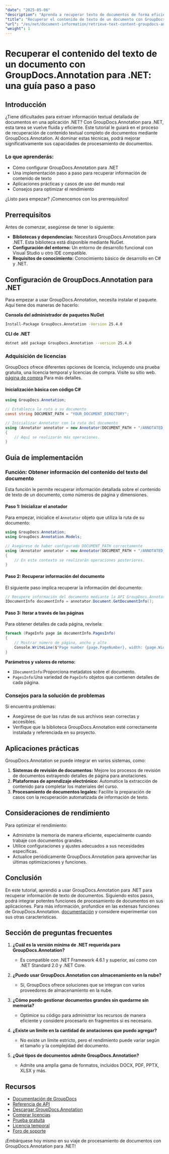 ```yaml
---
"date": "2025-05-06"
"description": "Aprenda a recuperar texto de documentos de forma eficiente con GroupDocs.Annotation para .NET. Siga esta guía paso a paso para optimizar su capacidad de procesamiento de documentos."
"title": "Recuperar el contenido de texto de un documento con GroupDocs.Annotation para .NET&#58; una guía paso a paso"
"url": "/es/net/document-information/retrieve-text-content-groupdocs-annotation-net/"
"weight": 1
---
```


# Recuperar el contenido del texto de un documento con GroupDocs.Annotation para .NET: una guía paso a paso

## Introducción

¿Tiene dificultades para extraer información textual detallada de documentos en una aplicación .NET? Con GroupDocs.Annotation para .NET, esta tarea se vuelve fluida y eficiente. Este tutorial le guiará en el proceso de recuperación de contenido textual completo de documentos mediante GroupDocs.Annotation. Al dominar estas técnicas, podrá mejorar significativamente sus capacidades de procesamiento de documentos.

### Lo que aprenderás:
- Cómo configurar GroupDocs.Annotation para .NET
- Una implementación paso a paso para recuperar información de contenido de texto
- Aplicaciones prácticas y casos de uso del mundo real
- Consejos para optimizar el rendimiento

¿Listo para empezar? ¡Comencemos con los prerrequisitos!

## Prerrequisitos

Antes de comenzar, asegúrese de tener lo siguiente:

- **Bibliotecas y dependencias:** Necesitará GroupDocs.Annotation para .NET. Esta biblioteca está disponible mediante NuGet.
- **Configuración del entorno:** Un entorno de desarrollo funcional con Visual Studio u otro IDE compatible.
- **Requisitos de conocimiento:** Conocimiento básico de desarrollo en C# y .NET.

## Configuración de GroupDocs.Annotation para .NET

Para empezar a usar GroupDocs.Annotation, necesita instalar el paquete. Aquí tiene dos maneras de hacerlo:

**Consola del administrador de paquetes NuGet**
```bash
Install-Package GroupDocs.Annotation -Version 25.4.0
```

**CLI de .NET**
```bash
dotnet add package GroupDocs.Annotation --version 25.4.0
```

### Adquisición de licencias

GroupDocs ofrece diferentes opciones de licencia, incluyendo una prueba gratuita, una licencia temporal y licencias de compra. Visite su sitio web. [página de compra](https://purchase.groupdocs.com/buy) Para más detalles.

#### Inicialización básica con código C#

```csharp
using GroupDocs.Annotation;

// Establezca la ruta a su documento
const string DOCUMENT_PATH = "YOUR_DOCUMENT_DIRECTORY";

// Inicializar Annotator con la ruta del documento
using (Annotator annotator = new Annotator(DOCUMENT_PATH + "/ANNOTATED_DOCX"))
{
    // Aquí se realizarán más operaciones.
}
```

## Guía de implementación

### Función: Obtener información del contenido del texto del documento

Esta función le permite recuperar información detallada sobre el contenido de texto de un documento, como números de página y dimensiones.

#### Paso 1: Inicializar el anotador

Para empezar, inicialice el `Annotator` objeto que utiliza la ruta de su documento:

```csharp
using GroupDocs.Annotation;
using GroupDocs.Annotation.Models;

// Asegúrese de haber configurado DOCUMENT_PATH correctamente
using (Annotator annotator = new Annotator(DOCUMENT_PATH + "/ANNOTATED_DOCX"))
{
    // En este contexto se realizarán operaciones posteriores.
}
```

#### Paso 2: Recuperar información del documento

El siguiente paso implica recuperar la información del documento:

```csharp
// Recupere información del documento mediante la API GroupDocs.Annotation
IDocumentInfo documentInfo = annotator.Document.GetDocumentInfo();
```

#### Paso 3: Iterar a través de las páginas

Para obtener detalles de cada página, revísela:

```csharp
foreach (PageInfo page in documentInfo.PagesInfo)
{
    // Mostrar número de página, ancho y alto
    Console.WriteLine($"Page number {page.PageNumber}, width: {page.Width} and height: {page.Height}");
}
```

**Parámetros y valores de retorno:**
- `IDocumentInfo`:Proporciona metadatos sobre el documento.
- `PagesInfo`:Una variedad de `PageInfo` objetos que contienen detalles de cada página.

### Consejos para la solución de problemas

Si encuentra problemas:
- Asegúrese de que las rutas de sus archivos sean correctas y accesibles.
- Verifique que la biblioteca GroupDocs.Annotation esté correctamente instalada y referenciada en su proyecto.

## Aplicaciones prácticas

GroupDocs.Annotation se puede integrar en varios sistemas, como:
1. **Sistemas de revisión de documentos:** Mejore los procesos de revisión de documentos extrayendo detalles de página para anotaciones.
2. **Plataformas de aprendizaje electrónico:** Automatice la extracción de contenido para completar los materiales del curso.
3. **Procesamiento de documentos legales:** Facilite la preparación de casos con la recuperación automatizada de información de texto.

## Consideraciones de rendimiento

Para optimizar el rendimiento:
- Administre la memoria de manera eficiente, especialmente cuando trabaje con documentos grandes.
- Utilice configuraciones y ajustes adecuados a sus necesidades específicas.
- Actualice periódicamente GroupDocs.Annotation para aprovechar las últimas optimizaciones y funciones.

## Conclusión

En este tutorial, aprendió a usar GroupDocs.Annotation para .NET para recuperar información de texto de documentos. Siguiendo estos pasos, podrá integrar potentes funciones de procesamiento de documentos en sus aplicaciones. Para más información, profundice en las extensas funciones de GroupDocs.Annotation. [documentación](https://docs.groupdocs.com/annotation/net/) y considere experimentar con sus otras características.

## Sección de preguntas frecuentes

1. **¿Cuál es la versión mínima de .NET requerida para GroupDocs.Annotation?**
   - Es compatible con .NET Framework 4.6.1 y superior, así como con .NET Standard 2.0 y .NET Core.

2. **¿Puedo usar GroupDocs.Annotation con almacenamiento en la nube?**
   - Sí, GroupDocs ofrece soluciones que se integran con varios proveedores de almacenamiento en la nube.

3. **¿Cómo puedo gestionar documentos grandes sin quedarme sin memoria?**
   - Optimice su código para administrar los recursos de manera eficiente y considere procesarlo en fragmentos si es necesario.

4. **¿Existe un límite en la cantidad de anotaciones que puedo agregar?**
   - No existe un límite estricto, pero el rendimiento puede variar según el tamaño y la complejidad del documento.

5. **¿Qué tipos de documentos admite GroupDocs.Annotation?**
   - Admite una amplia gama de formatos, incluidos DOCX, PDF, PPTX, XLSX y más.

## Recursos
- [Documentación de GroupDocs](https://docs.groupdocs.com/annotation/net/)
- [Referencia de API](https://reference.groupdocs.com/annotation/net/)
- [Descargar GroupDocs.Annotation](https://releases.groupdocs.com/annotation/net/)
- [Comprar licencias](https://purchase.groupdocs.com/buy)
- [Prueba gratuita](https://releases.groupdocs.com/annotation/net/)
- [Licencia temporal](https://purchase.groupdocs.com/temporary-license/)
- [Foro de soporte](https://forum.groupdocs.com/c/annotation/) 

¡Embárquese hoy mismo en su viaje de procesamiento de documentos con GroupDocs.Annotation para .NET!